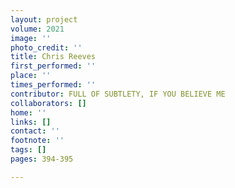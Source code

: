 ```yaml
---
layout: project
volume: 2021
image: ''
photo_credit: ''
title: Chris Reeves
first_performed: ''
place: ''
times_performed: ''
contributor: FULL OF SUBTLETY, IF YOU BELIEVE ME
collaborators: []
home: ''
links: []
contact: ''
footnote: ''
tags: []
pages: 394-395

---
```




